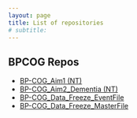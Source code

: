 ```yaml
---
layout: page
title: List of repositories
# subtitle:
---
```



## BPCOG Repos

* [BP-COG_Aim1 (NT)](https://github.com/UM-COG-HSR/BP-COG_Aim1/blob/master/README.md)
* [BP-COG_Aim2_Dementia (NT)](https://github.com/UM-COG-HSR/BP-COG_Aim2_Dementia)
* [BP-COG_Data_Freeze_EventFile](https://github.com/UM-COG-HSR/BP-COG_Data_Freeze_EventFile)
* [BP-COG_Data_Freeze_MasterFile](https://github.com/UM-COG-HSR/BP-COG_Data_Freeze_MasterFile)
